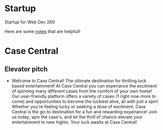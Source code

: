 # Startup
Startup for Web Dev 260

Here are some [notes](/notes.md) that are helpfull!


# Case Central
## Elevator pitch
- Welcome to Case Central! The ultimate destination for thrilling luck based entertainment! At Case Central you can experiance the excitment of spinning many different cases from the comfort of your own home! Our user-friendly platform offers a variety of cases (1 right now more to come) and opportunities to become the luckiest alive, all with just a spin! Whether you're feeling lucky or seeking a dose of excitment, Case Central is the go-to destination for a fun and rewarding experiance! Join us today, spin the case's, and let the thrill of chance elevate your entertainment to new hights. Your luck awaits at Case Central!

